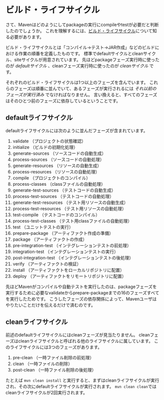 # ビルド・ライフサイクル

さて、Mavenはどのようにしてpackageの実行にcompileやtestが必要だと判断したのでしょうか。
これを理解するには、[ビルド・ライフサイクル][1]について知る必要があります。

ビルド・ライフサイクルとは「コンパイル→テスト→JAR作成」などのビルドにおける作業の順番を定義したものです。
標準でdefaultサイクルとcleanサイクル、siteサイクルが用意されています。
先ほどpackageフェーズ実行時に使ったのが *defaultサイクル* 、cleanフェーズ実行時に使ったのが *cleanサイクル* です。

それぞれのビルド・ライフサイクルは1つ以上のフェーズを含んでいます。
これらのフェーズは順番に並んでいて、あるフェーズが実行されるには *それ以前のフェーズが実行済み* でなければなりません。
言い換えると、すべてのフェーズはそのひとつ前のフェーズに依存しているということです。

## defaultライフサイクル

defaultライフサイクルには次のように並んだフェーズが含まれています。

1. validate （プロジェクトの状態確認）
2. initialize （ビルドの初期化処理）
3. generate-sources （ソースコードの自動生成）
4. process-sources （ソースコードの自動処理）
5. generate-resources （リソースの自動生成）
6. process-resources （リソースの自動処理）
7. compile （プロジェクトのコンパイル）
8. process-classes （classファイルの自動処理）
9. generate-test-sources （テストコードの自動生成）
10. process-test-sources （テストコードの自動処理）
11. generate-test-resources （テスト用リソースの自動生成）
12. process-test-resources （テスト用リソースの自動処理）
13. test-compile （テストコードのコンパイル）
14. process-test-classes （テスト用classファイルの自動処理）
15. test （ユニットテストの実行）
16. prepare-package （アーティファクト作成の準備）
17. package （アーティファクトの作成）
18. pre-integration-test （インテグレーションテストの前処理）
19. integration-test （インテグレーションテストの実行）
20. post-integration-test （インテグレーションテストの後処理）
21. verify （アーティファクトの検証）
22. install （アーティファクトをローカルリポジトリに配置）
23. deploy （アーティファクトをリモートリポジトリに配置）

先ほどMavenがコンパイルや自動テストを実行したのは、packageフェーズを実行するために必要なvalidateからprepare-packageまでの16のフェーズすべてを実行したためです。
こうしたフェーズの依存関係によって、Mavenユーザはやりたいことだけを伝えるだけで済むのです。

## cleanライフサイクル

前述のdefaultライフサイクルにはcleanフェーズが見当たりません。
cleanフェーズはcleanライフサイクルと呼ばれる他のライフサイクルに属しています。
このライフサイクルには3つのフェーズがあります。

1. pre-clean （一時ファイル削除の前処理）
2. clean （一時ファイルの削除）
3. post-clean （一時ファイル削除の後処理）

たとえば `mvn clean install` と実行すると、まずはcleanライフサイクルが実行され、その次にdefaultライフサイクルが実行されます。
`mvn clean clean`ではcleanライフサイクルが2回実行されます。

[1]: http://maven.apache.org/guides/introduction/introduction-to-the-lifecycle.html "Introduction to the Build Lifecycle"
